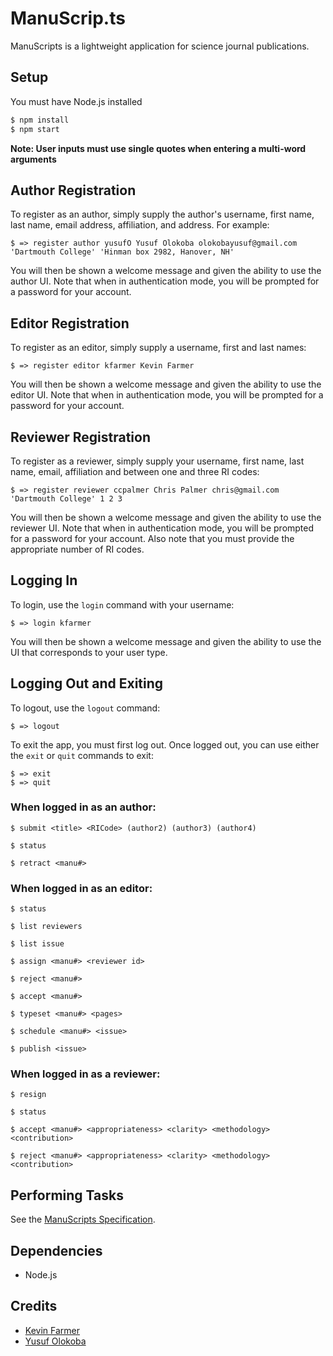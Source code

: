 # ManuScrip.ts
ManuScripts is a lightweight application for science journal publications.

## Setup
You must have Node.js installed

```sh
$ npm install
$ npm start
```

**Note: User inputs must use single quotes when entering a multi-word arguments**

## Author Registration
To register as an author, simply supply the author's username, first name, last name, email address, affiliation, and address. For example:
```
$ => register author yusufO Yusuf Olokoba olokobayusuf@gmail.com 'Dartmouth College' 'Hinman box 2982, Hanover, NH'
```
You will then be shown a welcome message and given the ability to use the author UI. Note that when in authentication mode, you will be prompted for a password for your account.

## Editor Registration
To register as an editor, simply supply a username, first and last names:
```
$ => register editor kfarmer Kevin Farmer
```
You will then be shown a welcome message and given the ability to use the editor UI. Note that when in authentication mode, you will be prompted for a password for your account.

## Reviewer Registration
To register as a reviewer, simply supply your username, first name, last name, email, affiliation and between one and three RI codes:
```
$ => register reviewer ccpalmer Chris Palmer chris@gmail.com 'Dartmouth College' 1 2 3
```
You will then be shown a welcome message and given the ability to use the reviewer UI. Note that when in authentication mode, you will be prompted for a password for your account. Also note that you must provide the appropriate number of RI codes.

## Logging In
To login, use the `login` command with your username:

```
$ => login kfarmer
```
You will then be shown a welcome message and given the ability to use the UI that corresponds to your user type.


## Logging Out and Exiting

To logout, use the `logout` command:

```
$ => logout
```

To exit the app, you must first log out. Once logged out, you can use either the `exit` or `quit` commands to exit:

```
$ => exit
$ => quit
```

### When logged in as an author:

```
$ submit <title> <RICode> (author2) (author3) (author4)
```

```
$ status
```

```
$ retract <manu#>
```


### When logged in as an editor:

```
$ status
```

```
$ list reviewers
```

```
$ list issue
```

```
$ assign <manu#> <reviewer id>
```

```
$ reject <manu#>
```

```
$ accept <manu#>
```

```
$ typeset <manu#> <pages>
```

```
$ schedule <manu#> <issue>
```

```
$ publish <issue>
```

### When logged in as a reviewer:

```
$ resign
```

```
$ status
```

```
$ accept <manu#> <appropriateness> <clarity> <methodology> <contribution>
```

```
$ reject <manu#> <appropriateness> <clarity> <methodology> <contribution>
```


## Performing Tasks
See the [ManuScripts Specification](http://www.cs.dartmouth.edu/~cs61/Labs/Lab%203/).


## Dependencies
- Node.js

## Credits
- [Kevin Farmer](mailto:kevin.r.farmer.18@dartmouth.edu)
- [Yusuf Olokoba](mailto:olokobayusuf@gmail.com)
